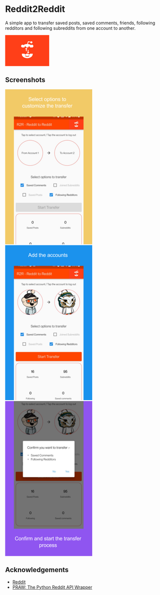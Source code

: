 # Reddit2Reddit

A simple app to transfer saved posts, saved comments, friends, following redditors and following subreddits from one account to another.

<p allign = 'center'>
<img src='screenshots/app_icon.png' height='100px'/>
</p>

## Screenshots

<p float = 'middle'>
<img src='screenshots/ss1.jpg' height='500px'/>
<img src='screenshots/ss2.jpg' height='500px'/>
<img src='screenshots/ss3.jpg' height='500px'/>
</p>

## Acknowledgements

- [Reddit](https://www.reddit.com/)
- [PRAW: The Python Reddit API Wrapper](https://praw.readthedocs.io/en/stable/)
